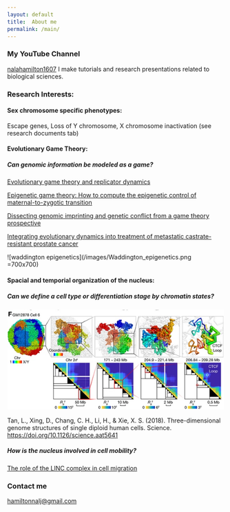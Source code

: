 ```yaml
---
layout: default
title:  About me
permalink: /main/
---
```


### My YouTube Channel
[nalahamilton1607](https://www.youtube.com/channel/UCDNVgS1O-37Fzl20FiNgb2g)
I make tutorials and research presentations related to biological sciences.

### Research Interests:
#### Sex chromosome specific phenotypes: 
Escape genes, Loss of Y chromosome, X chromosome inactivation
(see research documents tab)

#### Evolutionary Game Theory: 
##### Can genomic information be modeled as a game?


[Evolutionary game theory and replicator dynamics](https://www.youtube.com/watch?v=Xp7BAIyQxKE)


[Epigenetic game theory: How to compute the epigenetic control of maternal-to-zygotic transition](https://www.sciencedirect.com/science/article/abs/pii/S157106451630135X)


[Dissecting genomic imprinting and genetic conflict from a game theory prospective](https://pubmed.ncbi.nlm.nih.gov/28159530/)


[Integrating evolutionary dynamics into treatment of metastatic castrate-resistant prostate cancer](https://www.nature.com/articles/s41467-017-01968-5)


![waddington epigenetics](/images/Waddington_epigenetics.png =700x700)

#### Spacial and temporial organization of the nucleus: 
##### Can we define a cell type or differentiation stage by chromatin states? 


![Fig f in Tan et al. 2028](/images/Sunney.jpg)


Tan, L., Xing, D., Chang, C. H., Li, H., & Xie, X. S. (2018). Three-dimensional genome structures of single diploid human cells. Science. https://doi.org/10.1126/science.aat5641







##### How is the nucleus involved in cell mobility?
[The role of the LINC complex in cell migration](https://www.youtube.com/watch?v=cS5sKqZt71o&t=6s)


### Contact me
[hamiltonnalj@gmail.com](mailto:hamiltonnalj@gmail.com)
